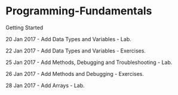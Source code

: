 # Programming-Fundamentals
Getting Started

20 Jan 2017 - Add Data Types and Variables - Lab.

22 Jan 2017 - Add Data Types and Variables - Exercises.

25 Jan 2017 - Add Methods, Debugging and Troubleshooting - Lab.

26 Jan 2017 - Add Methods and Debugging - Exercises.

28 Jan 2017 - Add Arrays - Lab.

